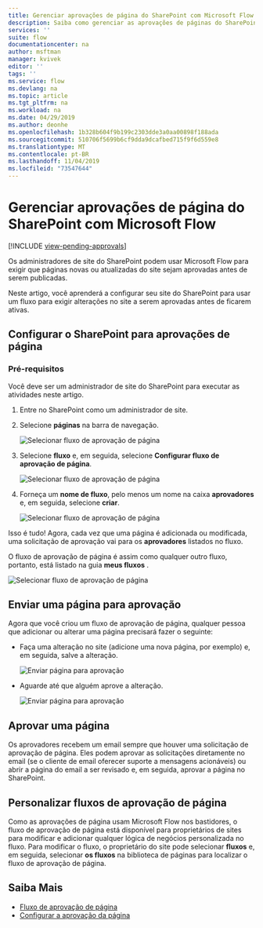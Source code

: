 ```yaml
---
title: Gerenciar aprovações de página do SharePoint com Microsoft Flow | Microsoft Docs
description: Saiba como gerenciar as aprovações de páginas do SharePoint com o Microsoft Flow..
services: ''
suite: flow
documentationcenter: na
author: msftman
manager: kvivek
editor: ''
tags: ''
ms.service: flow
ms.devlang: na
ms.topic: article
ms.tgt_pltfrm: na
ms.workload: na
ms.date: 04/29/2019
ms.author: deonhe
ms.openlocfilehash: 1b328b604f9b199c2303dde3a0aa00898f188ada
ms.sourcegitcommit: 510706f5699b6cf9dda9dcafbed715f9f6d559e8
ms.translationtype: MT
ms.contentlocale: pt-BR
ms.lasthandoff: 11/04/2019
ms.locfileid: "73547644"
---
```

# <a name="manage-sharepoint-page-approvals-with-microsoft-flow"></a>Gerenciar aprovações de página do SharePoint com Microsoft Flow
[!INCLUDE [view-pending-approvals](includes/cc-rebrand.md)]

Os administradores de site do SharePoint podem usar Microsoft Flow para exigir que páginas novas ou atualizadas do site sejam aprovadas antes de serem publicadas.

Neste artigo, você aprenderá a configurar seu site do SharePoint para usar um fluxo para exigir alterações no site a serem aprovadas antes de ficarem ativas.

## <a name="configure-sharepoint-for-page-approvals"></a>Configurar o SharePoint para aprovações de página

### <a name="prerequisites"></a>Pré-requisitos 

Você deve ser um administrador de site do SharePoint para executar as atividades neste artigo.

1. Entre no SharePoint como um administrador de site.
1. Selecione **páginas** na barra de navegação.

    ![Selecionar fluxo de aprovação de página](media/customize-sharepoint-page-approvals/pages.png)

1. Selecione **fluxo** e, em seguida, selecione **Configurar fluxo de aprovação de página**.
    
    ![Selecionar fluxo de aprovação de página](media/customize-sharepoint-page-approvals/select-page-approval-flow.png)

1. Forneça um **nome de fluxo**, pelo menos um nome na caixa **aprovadores** e, em seguida, selecione **criar**.
    
    ![Selecionar fluxo de aprovação de página](media/customize-sharepoint-page-approvals/flow-name-approvers-create.png)

Isso é tudo! Agora, cada vez que uma página é adicionada ou modificada, uma solicitação de aprovação vai para os **aprovadores** listados no fluxo.

O fluxo de aprovação de página é assim como qualquer outro fluxo, portanto, está listado na guia **meus fluxos** .

![Selecionar fluxo de aprovação de página](media/customize-sharepoint-page-approvals/page-approval-flow-success.png)

## <a name="submit-a-page-for-approval"></a>Enviar uma página para aprovação

Agora que você criou um fluxo de aprovação de página, qualquer pessoa que adicionar ou alterar uma página precisará fazer o seguinte:

 - Faça uma alteração no site (adicione uma nova página, por exemplo) e, em seguida, salve a alteração.

     ![Enviar página para aprovação](media/customize-sharepoint-page-approvals/create-new-page.png)
     
 - Aguarde até que alguém aprove a alteração.
    
    ![Enviar página para aprovação](media/customize-sharepoint-page-approvals/wait-for-approval.png)
    
## <a name="approve-a-page"></a>Aprovar uma página

Os aprovadores recebem um email sempre que houver uma solicitação de aprovação de página. Eles podem aprovar as solicitações diretamente no email (se o cliente de email oferecer suporte a mensagens acionáveis) ou abrir a página do email a ser revisado e, em seguida, aprovar a página no SharePoint.

## <a name="customize-page-approval-flows"></a>Personalizar fluxos de aprovação de página

Como as aprovações de página usam Microsoft Flow nos bastidores, o fluxo de aprovação de página está disponível para proprietários de sites para modificar e adicionar qualquer lógica de negócios personalizada no fluxo. Para modificar o fluxo, o proprietário do site pode selecionar **fluxos** e, em seguida, selecionar **os fluxos** na biblioteca de páginas para localizar o fluxo de aprovação de página.

## <a name="learn-more"></a>Saiba Mais

- [Fluxo de aprovação de página](https://support.office.com/article/page-approval-flow-a8b2e689-d4a1-4639-8028-333c0ece30d9)
- [Configurar a aprovação da página](https://support.office.com/article/configure-page-approval-14ce6976-a0a7-427b-b4ab-d28d344a5222)
